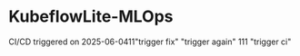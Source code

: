# KubeflowLite-MLOps
CI/CD triggered on 2025-06-0411"trigger fix" 
"trigger again" 111
"trigger ci" 
